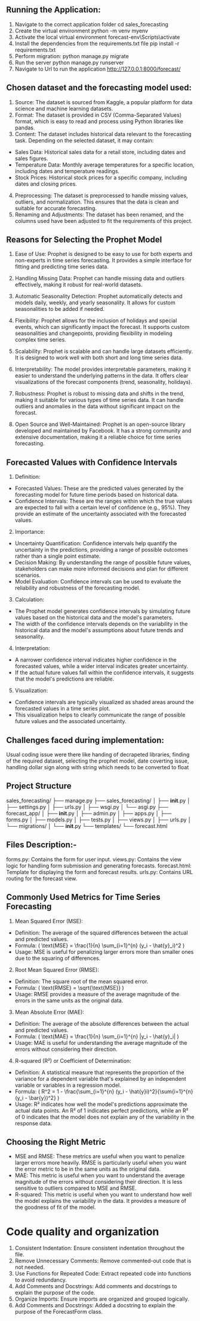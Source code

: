 ##  Running the Application:
1.  Navigate to the correct application folder
cd sales_forecasting
2.   Create the virtual environment
python -m venv myenv
3.  Activate the local virtual environment
forecast-env\Scripts\activate
4.  Install the dependencies from the requirements.txt file
pip install -r requirements.txt
5.  Perform migration:
python manage.py migrate
6.  Run the server
python manage.py runserver
7.  Navigate to Url to run the application
http://127.0.0.1:8000/forecast/

## Chosen dataset and the forecasting model used:
1.  Source: The dataset is sourced from Kaggle, a popular platform for data science and machine learning datasets.
2.  Format: The dataset is provided in CSV (Comma-Separated Values) format, which is easy to read and process using Python libraries like pandas.
3.  Content: The dataset includes historical data relevant to the forecasting task. Depending on the selected dataset, it may contain:
-   Sales Data: Historical sales data for a retail store, including dates and sales figures.
-   Temperature Data: Monthly average temperatures for a specific location, including dates and temperature readings.
-   Stock Prices: Historical stock prices for a specific company, including dates and closing prices.
4.  Preprocessing: The dataset is preprocessed to handle missing values, outliers, and normalization. This ensures that the data is clean and suitable for accurate forecasting.
5.  Renaming and Adjustments: The dataset has been renamed, and the columns used have been adjusted to fit the requirements of this project.

##  Reasons for Selecting the Prophet Model
1.  Ease of Use:
Prophet is designed to be easy to use for both experts and non-experts in time series forecasting.
It provides a simple interface for fitting and predicting time series data.

2.  Handling Missing Data:
Prophet can handle missing data and outliers effectively, making it robust for real-world datasets.

3.  Automatic Seasonality Detection:
Prophet automatically detects and models daily, weekly, and yearly seasonality.
It allows for custom seasonalities to be added if needed.

4.  Flexibility:
Prophet allows for the inclusion of holidays and special events, which can significantly impact the forecast.
It supports custom seasonalities and changepoints, providing flexibility in modeling complex time series.

5.  Scalability:
Prophet is scalable and can handle large datasets efficiently.
It is designed to work well with both short and long time series data.

6.  Interpretability:
The model provides interpretable parameters, making it easier to understand the underlying patterns in the data.
It offers clear visualizations of the forecast components (trend, seasonality, holidays).

7.  Robustness:
Prophet is robust to missing data and shifts in the trend, making it suitable for various types of time series data.
It can handle outliers and anomalies in the data without significant impact on the forecast.

8.  Open Source and Well-Maintained:
Prophet is an open-source library developed and maintained by Facebook.
It has a strong community and extensive documentation, making it a reliable choice for time series forecasting.

##  Forecasted Values with Confidence Intervals
1.  Definition:
-   Forecasted Values: These are the predicted values generated by the forecasting model for future time periods based on historical data.
-   Confidence Intervals: These are the ranges within which the true values are expected to fall with a certain level of confidence (e.g., 95%). They provide an estimate of the uncertainty associated with the forecasted values.
2.  Importance:
-   Uncertainty Quantification: Confidence intervals help quantify the uncertainty in the predictions, providing a range of possible outcomes rather than a single point estimate.
-   Decision Making: By understanding the range of possible future values, stakeholders can make more informed decisions and plan for different scenarios.
-   Model Evaluation: Confidence intervals can be used to evaluate the reliability and robustness of the forecasting model.
3.  Calculation:
-   The Prophet model generates confidence intervals by simulating future values based on the historical data and the model's parameters.
-   The width of the confidence intervals depends on the variability in the historical data and the model's assumptions about future trends and seasonality.
4.  Interpretation:
-   A narrower confidence interval indicates higher confidence in the forecasted values, while a wider interval indicates greater uncertainty.
-   If the actual future values fall within the confidence intervals, it suggests that the model's predictions are reliable.
5.  Visualization:
-   Confidence intervals are typically visualized as shaded areas around the forecasted values in a time series plot.
-   This visualization helps to clearly communicate the range of possible future values and the associated uncertainty.


## Challenges faced during implementation:
Usual coding issue were there like handing of decrapeted libraries, finding of the required dataset, selecting the prophet model, date coverting issue, handling dollar sign along with string which needs to be converted to float


##  Project Structure
sales_forecasting/
├── manage.py
├── sales_forecasting/
│   ├── __init__.py
│   ├── settings.py
│   ├── urls.py
│   ├── wsgi.py
│   └── asgi.py
├── forecast_app/
│   ├── __init__.py
│   ├── admin.py
│   ├── apps.py
│   ├── forms.py
│   ├── models.py
│   ├── tests.py
│   ├── views.py
│   ├── urls.py
│   └── migrations/
│       └── __init__.py
└── templates/
    └── forecast.html


## Files Description:-
forms.py: Contains the form for user input.
views.py: Contains the view logic for handling form submission and generating forecasts.
forecast.html: Template for displaying the form and forecast results.
urls.py: Contains URL routing for the forecast view.

##   Commonly Used Metrics for Time Series Forecasting
1.  Mean Squared Error (MSE):
-   Definition: The average of the squared differences between the actual and predicted values.
-   Formula: ( \text{MSE} = \frac{1}{n} \sum_{i=1}^{n} (y_i - \hat{y}_i)^2 )
-   Usage: MSE is useful for penalizing larger errors more than smaller ones due to the squaring of differences.

2.  Root Mean Squared Error (RMSE):
-   Definition: The square root of the mean squared error.
-   Formula: ( \text{RMSE} = \sqrt{\text{MSE}} )
-   Usage: RMSE provides a measure of the average magnitude of the errors in the same units as the original data.

3.  Mean Absolute Error (MAE):
-   Definition: The average of the absolute differences between the actual and predicted values.
-   Formula: ( \text{MAE} = \frac{1}{n} \sum_{i=1}^{n} |y_i - \hat{y}_i| )
-   Usage: MAE is useful for understanding the average magnitude of the errors without considering their direction.

4.  R-squared (R²) or Coefficient of Determination:
-   Definition: A statistical measure that represents the proportion of the variance for a dependent variable that's explained by an independent variable or variables in a regression model.
-   Formula: ( R^2 = 1 - \frac{\sum_{i=1}^{n} (y_i - \hat{y}i)^2}{\sum{i=1}^{n} (y_i - \bar{y})^2} )
-   Usage: R² indicates how well the model's predictions approximate the actual data points. An R² of 1 indicates perfect predictions, while an R² of 0 indicates that the model does not explain any of the variability in the response data.

##  Choosing the Right Metric
-   MSE and RMSE: These metrics are useful when you want to penalize larger errors more heavily. RMSE is particularly useful when you want the error metric to be in the same units as the original data.
-   MAE: This metric is useful when you want to understand the average magnitude of the errors without considering their direction. It is less sensitive to outliers compared to MSE and RMSE.
-   R-squared: This metric is useful when you want to understand how well the model explains the variability in the data. It provides a measure of the goodness of fit of the model.

#	Code quality and organization
1.  Consistent Indentation: Ensure consistent indentation throughout the file.
2.  Remove Unnecessary Comments: Remove commented-out code that is not needed.
3.  Use Functions for Repeated Code: Extract repeated code into functions to avoid redundancy.
4.  Add Comments and Docstrings: Add comments and docstrings to explain the purpose of the code.
5.  Organize Imports: Ensure imports are organized and grouped logically.
6.  Add Comments and Docstrings: Added a docstring to explain the purpose of the ForecastForm class.
